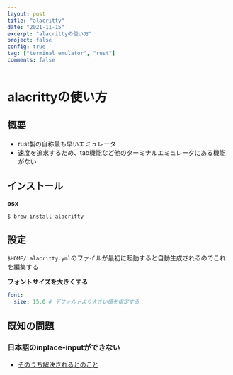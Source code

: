 ```yaml
---
layout: post
title: "alacritty"
date: "2021-11-15"
excerpt: "alacrittyの使い方"
project: false
config: true
tag: ["terminal emulator", "rust"]
comments: false
---
```


# alacrittyの使い方

## 概要
 - rust製の自称最も早いエミュレータ
 - 速度を追求するため、tab機能など他のターミナルエミュレータにある機能がない  

## インストール

**osx**  
```console
$ brew install alacritty
```

## 設定

`$HOME/.alacritty.yml`のファイルが最初に起動すると自動生成されるのでこれを編集する  

**フォントサイズを大きくする**  

```yaml
font:
  size: 15.0 # デフォルトより大きい値を指定する
```

## 既知の問題

### 日本語のinplace-inputができない
 - [そのうち解決されるとのこと](https://github.com/alacritty/alacritty/issues/1101)
